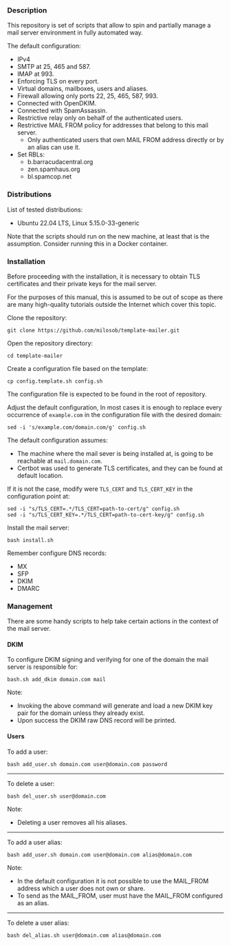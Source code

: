 ### Description

This repository is set of scripts that allow to spin and partially manage a
mail server environment in fully automated way.

The default configuration:

- IPv4
- SMTP at 25, 465 and 587.
- IMAP at 993.
- Enforcing TLS on every port.
- Virtual domains, mailboxes, users and aliases.
- Firewall allowing only ports 22, 25, 465, 587, 993.
- Connected with OpenDKIM.
- Connected with SpamAssassin.
- Restrictive relay only on behalf of the authenticated users.
- Restrictive MAIL FROM policy for addresses that belong to this mail server.
    - Only authenticated users that own MAIL FROM address directly or by an
      alias can use it.
- Set RBLs:
    - b.barracudacentral.org
    - zen.spamhaus.org
    - bl.spamcop.net

### Distributions

List of tested distributions:

- Ubuntu 22.04 LTS, Linux 5.15.0-33-generic

Note that the scripts should run on the new machine, at least that is the
assumption. Consider running this in a Docker container.

### Installation

Before proceeding with the installation, it is necessary to obtain TLS
certificates and their private keys for the mail server.

For the purposes of this manual, this is assumed to be out of scope as there are
many high-quality tutorials outside the Internet which cover this topic.

Clone the repository:

```shell
git clone https://github.com/milosob/template-mailer.git
```

Open the repository directory:

```shell
cd template-mailer
```

Create a configuration file based on the template:

```shell
cp config.template.sh config.sh
```

The configuration file is expected to be found in the root of repository.

Adjust the default configuration, In most cases it is enough to replace every
occurrence of `example.com` in the configuration file with the desired domain:

```shell
sed -i 's/example.com/domain.com/g' config.sh
```

The default configuration assumes:

- The machine where the mail sever is being installed at, is going to be
  reachable at `mail.domain.com`.
- Certbot was used to generate TLS certificates, and they can be found at
  default location.

If it is not the case, modify were `TLS_CERT` and `TLS_CERT_KEY` in the
configuration point at:

```shell
sed -i "s/TLS_CERT=.*/TLS_CERT=path-to-cert/g" config.sh
sed -i "s/TLS_CERT_KEY=.*/TLS_CERT=path-to-cert-key/g" config.sh
```

Install the mail server:

```shell
bash install.sh
```

Remember configure DNS records:

- MX
- SFP
- DKIM
- DMARC

### Management

There are some handy scripts to help take certain actions in the context of the
mail server.

#### DKIM

To configure DKIM signing and verifying for one of the domain the mail server is
responsible for:

```shell
bash.sh add_dkim domain.com mail
```

Note:

- Invoking the above command will generate and load a new DKIM key pair for the
  domain unless they already exist.
- Upon success the DKIM raw DNS record will be printed.

#### Users

To add a user:

```shell
bash add_user.sh domain.com user@domain.com password
```

----
To delete a user:

```shell
bash del_user.sh user@domain.com
```

Note:

- Deleting a user removes all his aliases.

----
To add a user alias:

```shell
bash add_user.sh domain.com user@domain.com alias@domain.com
```

Note:

- In the default configuration it is not possible to use the MAIL_FROM address
  which a user does not own or share.
- To send as the MAIL_FROM, user must have the MAIL_FROM configured as an alias.

----
To delete a user alias:

```shell
bash del_alias.sh user@domain.com alias@domain.com
```
